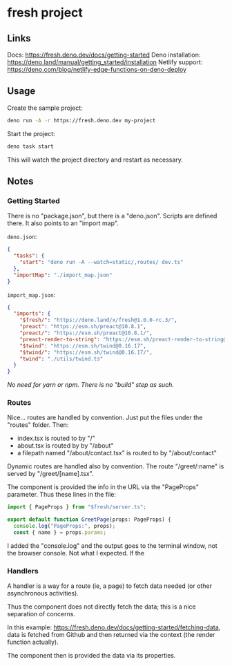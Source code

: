 # fresh project

## Links

Docs: https://fresh.deno.dev/docs/getting-started
Deno installation: https://deno.land/manual/getting_started/installation
Netlify support: https://deno.com/blog/netlify-edge-functions-on-deno-deploy


## Usage

Create the sample project:
```sh
deno run -A -r https://fresh.deno.dev my-project
```

Start the project:

```sh
deno task start
```

This will watch the project directory and restart as necessary.

## Notes

### Getting Started

There is no "package.json", but there is a "deno.json". Scripts are defined there.
It also points to an "import map".

`deno.json`:
```json
{
  "tasks": {
    "start": "deno run -A --watch=static/,routes/ dev.ts"
  },
  "importMap": "./import_map.json"
}
```

`import_map.json`:
```json
{
  "imports": {
    "$fresh/": "https://deno.land/x/fresh@1.0.0-rc.3/",
    "preact": "https://esm.sh/preact@10.8.1",
    "preact/": "https://esm.sh/preact@10.8.1/",
    "preact-render-to-string": "https://esm.sh/preact-render-to-string@5.2.0?deps=preact@10.8.1",
    "$twind": "https://esm.sh/twind@0.16.17",
    "$twind/": "https://esm.sh/twind@0.16.17/",
    "twind": "./utils/twind.ts"
  }
}
```

*No need for yarn or npm. There is no "build" step as such.*

### Routes

Nice... routes are handled by convention. Just put the files under the "routes" folder. Then:
- index.tsx is routed to by "/"
- about.tsx is routed by by "/about"
- a filepath named "/about/contact.tsx" is routed to by "/about/contact"

Dynamic routes are handled also by convention.
The route "/greet/:name" is served by "/greet/[name].tsx".

The component is provided the info in the URL via the "PageProps" parameter.
Thus these lines in the file:
```ts
import { PageProps } from "$fresh/server.ts";

export default function GreetPage(props: PageProps) {
  console.log("PageProps:", props);
  const { name } = props.params;
```

I added the "console.log" and the output goes to the terminal window, not the browser console.
Not what I expected. If the 

### Handlers

A handler is a way for a route (ie, a page) to fetch data needed (or other asynchronous activities).

Thus the component does not directly fetch the data; this is a nice separation of concerns.

In this example: https://fresh.deno.dev/docs/getting-started/fetching-data, 
data is fetched from Github and then returned via the context (the render function actually).

The component then is provided the data via its properties.
